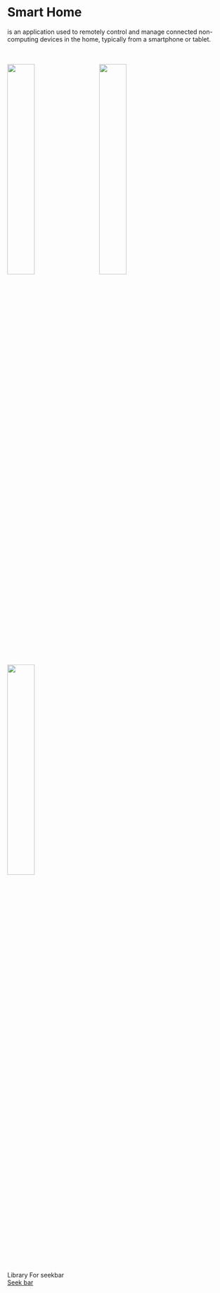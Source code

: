 # Smart Home 
is an application used to remotely control and manage connected non-computing devices in the home, typically from a smartphone or tablet. </br></br></br>



<div>

<img src = "https://user-images.githubusercontent.com/54688005/125537609-783c9cb7-97de-4065-8b95-b66e0ceffe9a.jpeg" width = 35%>
  <img width ="5%"/> 
<img src = "https://user-images.githubusercontent.com/54688005/125537610-c03b6064-063b-421c-be7b-de70b182b464.jpeg" width = 35%>
</div>

<img src = "https://user-images.githubusercontent.com/54688005/125537606-a7bb441f-30f2-4a79-9148-6496be753770.jpeg" width = 35%>


<br>














Library For seekbar <br>
[Seek bar](https://github.com/woxingxiao/BubbleSeekBar)



